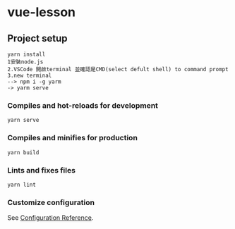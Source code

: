 # vue-lesson

## Project setup
```
yarn install
1安裝node.js
2.VSCode 開啟terminal 並確認是CMD(select defult shell) to command prompt
3.new terminal 
--> npm i -g yarm
-> yarm serve
```

### Compiles and hot-reloads for development
```
yarn serve
```

### Compiles and minifies for production
```
yarn build
```

### Lints and fixes files
```
yarn lint
```

### Customize configuration
See [Configuration Reference](https://cli.vuejs.org/config/).
